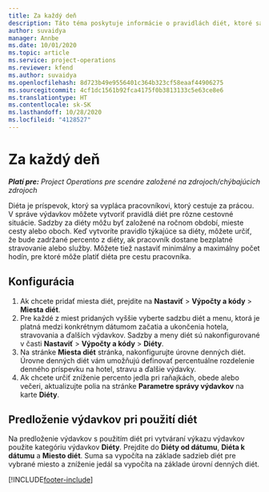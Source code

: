 ```yaml
---
title: Za každý deň
description: Táto téma poskytuje informácie o pravidlách diét, ktoré sa používajú v správe výdavkov.
author: suvaidya
manager: Annbe
ms.date: 10/01/2020
ms.topic: article
ms.service: project-operations
ms.reviewer: kfend
ms.author: suvaidya
ms.openlocfilehash: 8d723b49e9556401c364b323cf58eaaf44906275
ms.sourcegitcommit: 4cf1dc1561b92fca4175f0b3813133c5e63ce8e6
ms.translationtype: HT
ms.contentlocale: sk-SK
ms.lasthandoff: 10/28/2020
ms.locfileid: "4128527"
---
```

# <a name="per-diems"></a>Za každý deň

_**Platí pre:** Project Operations pre scenáre založené na zdrojoch/chýbajúcich zdrojoch_


Diéta je príspevok, ktorý sa vypláca pracovníkovi, ktorý cestuje za prácou. V správe výdavkov môžete vytvoriť pravidlá diét pre rôzne cestovné situácie. Sadzby za diéty môžu byť založené na ročnom období, mieste cesty alebo oboch. Keď vytvoríte pravidlo týkajúce sa diéty, môžete určiť, že bude zadržané percento z diéty, ak pracovník dostane bezplatné stravovanie alebo služby. Môžete tiež nastaviť minimálny a maximálny počet hodín, pre ktoré môže platiť diéta pre cestu pracovníka.

## <a name="configuration"></a>Konfigurácia 

1. Ak chcete pridať miesta diét, prejdite na **Nastaviť** > **Výpočty a kódy** > **Miesta diét**.
2. Pre každé z miest pridaných vyššie vyberte sadzbu diét a menu, ktorá je platná medzi konkrétnym dátumom začatia a ukončenia hotela, stravovania a ďalších výdavkov. Sadzby a meny diét sú nakonfigurované v časti **Nastaviť** > **Výpočty a kódy** > **Diéty**.
3. Na stránke **Miesta diét** stránka, nakonfigurujte úrovne denných diét. Úrovne denných diét vám umožňujú definovať percentuálne rozdelenie denného príspevku na hotel, stravu a ďalšie výdavky. 
4. Ak chcete určiť zníženie percento jedla pri raňajkách, obede alebo večeri, aktualizujte polia na stránke **Parametre správy výdavkov** na karte **Diéty**. 
    
## <a name="submit-expenses-using-per-diem"></a>Predloženie výdavkov pri použití diét
Na predloženie výdavkov s použitím diét pri vytváraní výkazu výdavkov použite kategóriu výdavkov **Diéty**. Prejdite do **Diéty od dátumu**, **Diéta k dátumu** a **Miesto diét**. Suma sa vypočíta na základe sadzieb diét pre vybrané miesto a zníženie jedál sa vypočíta na základe úrovní denných diét.


[!INCLUDE[footer-include](../includes/footer-banner.md)]